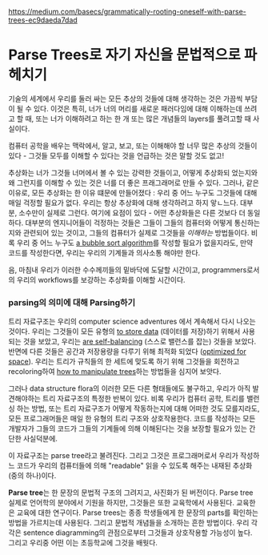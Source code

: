 https://medium.com/basecs/grammatically-rooting-oneself-with-parse-trees-ec9daeda7dad



# Parse Trees로 자기 자신을 문법적으로 파헤치기

기술의 세계에서 우리를 둘러 싸는 모든 추상의 것들에 대해 생각하는 것은 가끔씩 부담이 될 수 있다. 이것은 특히, 너가 너의 머리를 새로운 패러다임에 대해 이해하는데 쓰려고 할 때, 또는 너가 이해하려고 하는 한 개 또는 많은 개념들의 layers를 풀려고할 때 사실이다.

컴퓨터 공학을 배우는 맥락에서, 알고, 보고, 또는 이해해야 할 너무 많은 추상의 것들이 있다 - 그것들 모두를 이해할 수 있다는 것을 언급하는 것은 말할 것도 없고!

추상화는 너가 그것들 너머에서 볼 수 있는 강력한 것들이고, 어떻게 추상화되 었는지와 왜 그런지를 이해할 수 있는 것은 너를 더 좋은 프래그래머로 만들 수 있다. 그러나, 같은 이유로, 모든 추상화는 한 이유 떄문에 만들어졌다 : 우리 중 어느 누구도 그것들에 대해 매일 걱정할 필요가 없다. 우리는 항상 추상화에 대해 생각하려고 하지 앟ㄴ느다. 대부분, 소수만이 실제로 그런다. 여기에 요점이 있다 - 어떤 추상화들은 다른 것보다 더 동일하다. 대부분의 엔지니어들이 걱정하는 것들은 그들이 그들의 컴퓨터와 어떻게 통신하는지와 관련되어 있는 것이고, 그들의 컴퓨터가 실제로 그것들을 *이해하는*  방법들이다. 비록 우리 중 어느 누구도 [a bubble sort algorithm](https://medium.com/basecs/bubbling-up-with-bubble-sorts-3df5ac88e592)를 작성할 필요가 없을지라도, 만약 코드를 작성한다면, 우리는 우리의 기계들과 의사소통 해야만 한다.

음, 마침내 우리가 이러한 수수께끼들의 밑바닥에 도달할 시간이고, programmers로서의 우리의 workflows를 보강하는 추상화를 이해할 시간이다.



### parsing의 의미에 대해  Parsing하기

트리 자료구조는 우리의 computer science adventures 에서 계속해서 다시 나오는 것이다. 우리는 그것들이 모든 유형의  [to store data](https://medium.com/basecs/how-to-not-be-stumped-by-trees-5f36208f68a7) (데이터를 저장)하기 위해서 사용되는 것을 보았고, 우리는  [are self-balancing](https://medium.com/basecs/busying-oneself-with-b-trees-78bbf10522e7) (스스로 밸런스를 잡는) 것들을 보았다. 반면에 다른 것들은 공간과 저장용량을 다루기 위해 최적화 되었다 ([optimized for space](https://medium.com/basecs/compressing-radix-trees-without-too-many-tears-a2e658adb9a0)). 우리는 트리가 규칙들의 한 세트에 맞도록 하기 위해 그것들을 회전하고 recoloring하여  [how to manipulate trees](https://medium.com/basecs/painting-nodes-black-with-red-black-trees-60eacb2be9a5)하는 방법들을 심지어 보앗다.

그러나 data structure flora의 이러한 모든 다른 형태들에도 불구하고, 우리가 아직 발견해야하는 트리 자료구조의 특정한 반복이 있다. 비록 우리가 컴퓨터 공학, 트리를 밸런싱 하는 방법, 또는 트리 자료구조가 어떻게 작동하는지에 대해 어떠한 것도 모를지라도,  모든 프로그래머들은 매일 한 유형의 트리 구조와 상호작용한다. 코드를 작성하는 모든 개발자가 그들의 코드가 그들의 기계들에 의해 이해된다는 것을 보장할 필요가 있는 간단한 사실덕분에.

이 자료구조는 parse tree라고 불려진다. 그리고 그것은 프로그래머로서 우리가 작성하느 코드가 우리의 컴퓨터들에 의해 "readable" 읽을 수 있도록 해주는 내재된 추상화 (중의 하나)이다.

**Parse tree**는 한 문장의 문법적 구조의 그려지고, 사진화가 된 버전이다. Parse tree 실제로 언어학의 분야에서 기원을 하지만, 그것들은 또한 교육학에서 사용된다. 교육한은 교육에 대한 연구이다. Parse trees는 종종 학생들에게 한 문장의 parts를 확인하는 방법을 가르치는데 사용된다. 그리고 문법적 개념들을 소개하는 흔한 방법이다. 우리 각각은 sentence diagramming의 관점으로부터 그것들과 상호작용할 가능성이 높다. 그리고 우리중 어떤 이는 초등학교에 그것을 배웟다.

